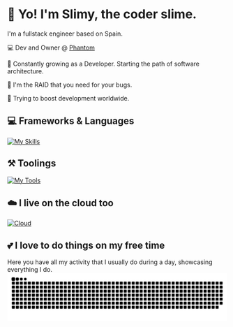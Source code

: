 # 🤙 Yo! I'm Slimy, the coder slime.
I'm a fullstack engineer based on Spain.

💻 Dev and Owner @ [Phantom](https://github.com/withphantom)

🌱 Constantly growing as a Developer. Starting the path of software architecture.

🐛 I'm the RAID that you need for your bugs.

🚀 Trying to boost development worldwide.

## 💻 Frameworks & Languages
[![My Skills](https://skillicons.dev/icons?i=js,html,css,ts,rust,wasm,nodejs,react,sass,svelte,tailwind,webpack,nestjs,nextjs,js,go,cs,bootstrap,astro,py,vitest,vite)](https://skillicons.dev)

## ⚒️ Toolings
[![My Tools](https://skillicons.dev/icons?i=vscode,visualstudio,windows,linux,yarn,npm,pnpm,bun,bash,graphql,mongodb,mysql)](https://skillicons.dev)

## ☁️ I live on the cloud too
[![Cloud](https://skillicons.dev/icons?i=aws,cloudflare,docker,dynamodb,kubernetes,vercel,workers)](https://skillicons.dev)

## 💕 I love to do things on my free time
Here you have all my activity that I usually do during a day, showcasing everything I do.
<img src="https://raw.githubusercontent.com/taqui-786/taqui-786/output/github-contribution-grid-snake.svg" alt="contribution graph" />
